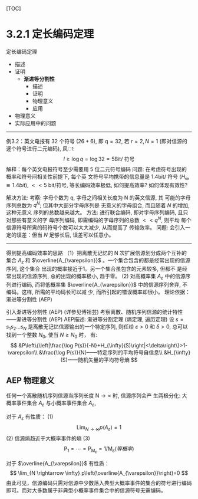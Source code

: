 [TOC]

# 3.2.1 定长编码定理

定长编码定理
- 描述
- 证明
  - **渐进等分割性**
    - 描述
    - 证明
    - 物理意义
    - 应用
- 物理意义
- 实际应用中的问题

---

例3.2：英文电报有 32 个符号 $(26+6)$, 即 $\mathrm{q}=32$, 若 $r=2, N=1$ (即对信源的逐个符号进行二元编码), 风ा:
$$
l \geq \log q=\log 32=5 \mathrm{Bit} / \text { 符号 }
$$
解释：每个英文电报符号至少需要用 5 位二元符号编码
问题: 在考虑符号出现的概率和符号间相关性前提下, 每个英 文符号平均携带的信息量是 $1.4 \mathrm{bit} /$ 符号 $\left(H_{\infty} \cong 1.4 b i t\right)$, $<<5$ bit/符号,
等长编码效率极低, 如何提高效率? 如何体现有效性?



解决方法:
考察: 字母个数为 $\mathrm{q}$, 字母之间相关长度为 $\mathrm{N}$ 的英文信源, 其 可能的字母序列总数为 $q^N$; 但其中大部分字母序列是 无意义的字母组合, 而且随着 $N$ 的增加, 这种无意义 序列的总数越来越大。
方法: 进行联合编码, 即对字母序列编码, 且只对那些有意义的字 母序列编码, 即需编码的字母序列的总数 $<<q^N$, 则平均 每个信源符号所需的码符号个数可以大大减少, 从而提高了 传输效率。
问题: 会引入一定的误差：但当 $N$ 足够长后, 误差可以任意小。

---

得到提高编码效率的思路
（1）把离散无记忆的 $\mathrm{N}$ 次扩展信源划分成两个互补的集合 $A_{\varepsilon}$ 和 $\overline{A_{\varepsilon}}$ 。一个集合包含的都是经常出现的信源序列, 这个集合 出现的概率接近于1。另一个集合虽包含的元素较多, 但都不 是经常出现的信源序列, 总的出现的概率极小, 趋于零。
(2) 对高概率集 $A_{\varepsilon}$ 中的信源序列进行编码, 而将低概率集 $\overline{A_{\varepsilon}}$ 中的信源序列舍弃, 不编码。这样, 所需的平均码长可以减 少, 而所引起的错误概率却很小。
理论依据：渐进等分割性 (AEP)

引入渐进等分割性 (AEP) (详参见傅祖芸)
考察离散、随机序列信源的统计特性
——渐进等分割性 (AEP)
AEP描述: 渐进等分割定理 (熵定理, 遍历定理) 设 $s=s_1 s_2 \ldots s_N$ 是离散无记忆信源输出的一个特定序列, 则任给 $\varepsilon>0$ 和 $\delta>0$, 总可以找到一个整数 $N_0$, 使当 $N \geq N_0$ 时， 有:
$$
&P\left\{\left|\frac{\log P(s)}{-N}+H_{\infty}(S)\right|<\delta\right\}>1-\varepsilon\\
&\frac{\log P(s)}{N}——特定序列的平均符号自信息\\
&H_{\infty}(S)——随机矢量的平均符号熵
$$

## $\mathrm{AEP}$ 物理意义

任何一个离散随机序列信源当序列长度 $\mathrm{N} \rightarrow \propto$ 时, 信源序列会产 生两极分化: 大概率事件集合 $A_{\varepsilon}$ 与小概率事件集合 $A_{\varepsilon}$,

对于 $A_{\varepsilon}$ 有性质：
(1)
$$
\operatorname{Lim}_{N \rightarrow \infty} p\left(A_{\varepsilon}\right)=1
$$
(2) 信源熵趋近于大概率事件的熵
(3)
$$
\mathrm{P}_1=\cdots=\mathrm{P}_{\mathrm{M}_{\varepsilon}}=1 / \mathrm{M}_{\varepsilon}(等概率)
$$

对于 $\overline{A_{\varepsilon}}$ 有性质： 
$$
\lim_{N \rightarrow \infty} p\left(\overline{A_{\varepsilon}}\right)=0
$$
由此可见，信源编码只需对信源中少数落入典型大概率事件的集合的符号进行编码即可。而对大多数属于非典型小概率事件集合中的信源符号无需编码。